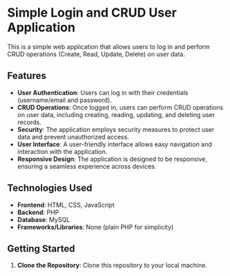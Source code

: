 # Simple Login and CRUD User Application

This is a simple web application that allows users to log in and perform CRUD operations (Create, Read, Update, Delete) on user data.

## Features

- **User Authentication**: Users can log in with their credentials (username/email and password).
- **CRUD Operations**: Once logged in, users can perform CRUD operations on user data, including creating, reading, updating, and deleting user records.
- **Security**: The application employs security measures to protect user data and prevent unauthorized access.
- **User Interface**: A user-friendly interface allows easy navigation and interaction with the application.
- **Responsive Design**: The application is designed to be responsive, ensuring a seamless experience across devices.

## Technologies Used

- **Frontend**: HTML, CSS, JavaScript
- **Backend**: PHP
- **Database**: MySQL
- **Frameworks/Libraries**: None (plain PHP for simplicity)

## Getting Started

1. **Clone the Repository**: Clone this repository to your local machine.

